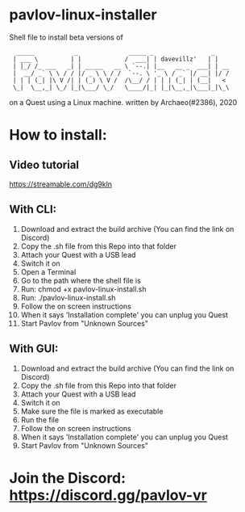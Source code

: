 # pavlov-linux-installer
Shell file to install beta versions of
```
  _____           _              _____ _                _
 | ___ \         | |            /  ___| | davevillz'   | |
 | |_/ /_ ___   _| | _____   __ \ `--.| |__   __ _  ___| | __
 |  __/ _` \ \ / / |/ _ \ \ / /  `--. \ '_ \ / _` |/ __| |/ /
 | | | (_| |\ V /| | (_) \ V /  /\__/ / | | | (_| | (__|   <
 \_|  \__,_| \_/ |_|\___/ \_/   \____/|_| |_|\__,_|\___|_|\_\
```
 on a Quest using a Linux machine.
 written by Archaeo(#2386), 2020

# How to install:
## Video tutorial
https://streamable.com/dg9kln

## With CLI:
1. Download and extract the build archive (You can find the link on Discord)
2. Copy the .sh file from this Repo into that folder
3. Attach your Quest with a USB lead
4. Switch it on
5. Open a Terminal
6. Go to the path where the shell file is
7. Run: chmod +x pavlov-linux-install.sh
8. Run: ./pavlov-linux-install.sh
9. Follow the on screen instructions
10. When it says 'Installation complete' you can unplug you Quest
11. Start Pavlov from "Unknown Sources"

## With GUI:
1. Download and extract the build archive (You can find the link on Discord)
2. Copy the .sh file from this Repo into that folder
3. Attach your Quest with a USB lead
4. Switch it on
5. Make sure the file is marked as executable
6. Run the file
7. Follow the on screen instructions
8. When it says 'Installation complete' you can unplug you Quest
9. Start Pavlov from "Unknown Sources"

# Join the Discord: https://discord.gg/pavlov-vr
